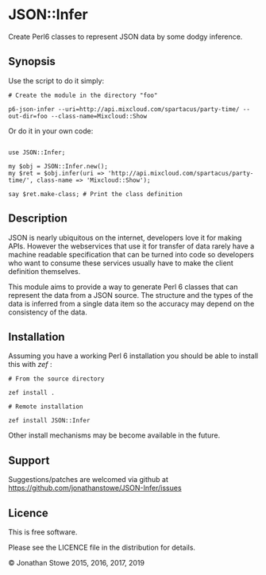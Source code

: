 # JSON::Infer

Create Perl6 classes to represent JSON data by some dodgy inference.

## Synopsis

Use the script to do it simply:

```
# Create the module in the directory "foo"

p6-json-infer --uri=http://api.mixcloud.com/spartacus/party-time/ --out-dir=foo --class-name=Mixcloud::Show

```

Or do it in your own code:

```

use JSON::Infer;

my $obj = JSON::Infer.new();
my $ret = $obj.infer(uri => 'http://api.mixcloud.com/spartacus/party-time/', class-name => 'Mixcloud::Show');

say $ret.make-class; # Print the class definition

```

## Description

JSON is nearly ubiquitous on the internet, developers love it for making
APIs.  However the webservices that use it for transfer of data rarely
have a machine readable specification that can be turned into code so
developers who want to consume these services usually have to make the
client definition themselves.

This module aims to provide a way to generate Perl 6 classes that can represent
the data from a JSON source.  The structure and the types of the data is
inferred from a single data item so the accuracy may depend on the
consistency of the data.

## Installation

Assuming you have a working Perl 6 installation you should be able to
install this with *zef* :

    # From the source directory
   
    zef install .

    # Remote installation

    zef install JSON::Infer

Other install mechanisms may be become available in the future.

## Support


Suggestions/patches are welcomed via github at https://github.com/jonathanstowe/JSON-Infer/issues

## Licence

This is free software.

Please see the LICENCE file in the distribution for details.

© Jonathan Stowe 2015, 2016, 2017, 2019
